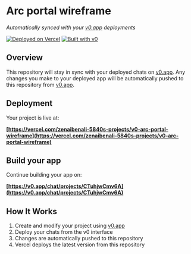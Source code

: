 # Arc portal wireframe

*Automatically synced with your [v0.app](https://v0.app) deployments*

[![Deployed on Vercel](https://img.shields.io/badge/Deployed%20on-Vercel-black?style=for-the-badge&logo=vercel)](https://vercel.com/zenaibenali-5840s-projects/v0-arc-portal-wireframe)
[![Built with v0](https://img.shields.io/badge/Built%20with-v0.app-black?style=for-the-badge)](https://v0.app/chat/projects/CTuhjwCmv6A)

## Overview

This repository will stay in sync with your deployed chats on [v0.app](https://v0.app).
Any changes you make to your deployed app will be automatically pushed to this repository from [v0.app](https://v0.app).

## Deployment

Your project is live at:

**[https://vercel.com/zenaibenali-5840s-projects/v0-arc-portal-wireframe](https://vercel.com/zenaibenali-5840s-projects/v0-arc-portal-wireframe)**

## Build your app

Continue building your app on:

**[https://v0.app/chat/projects/CTuhjwCmv6A](https://v0.app/chat/projects/CTuhjwCmv6A)**

## How It Works

1. Create and modify your project using [v0.app](https://v0.app)
2. Deploy your chats from the v0 interface
3. Changes are automatically pushed to this repository
4. Vercel deploys the latest version from this repository
